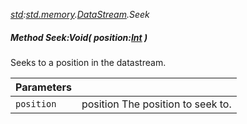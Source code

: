 _[std](../../modules/std/std-module.md):[std.memory](../../modules/std/std-memory.md).[DataStream](../../modules/std/std-memory-datastream.md).Seek_
##### Method Seek:Void( position:[Int](../../modules/wonkey/wonkey-types-int.md) )
Seeks to a position in the datastream.

| Parameters |    |
|:-----------|:---|
| `position` | position The position to seek to. |
